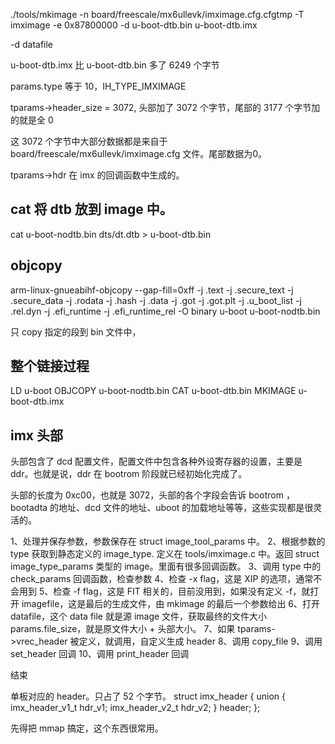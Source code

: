 
./tools/mkimage -n board/freescale/mx6ullevk/imximage.cfg.cfgtmp -T imximage -e 0x87800000 -d u-boot-dtb.bin u-boot-dtb.imx  

-d  datafile

u-boot-dtb.imx 比 u-boot-dtb.bin 多了 6249 个字节

params.type 等于 10，IH_TYPE_IMXIMAGE

tparams->header_size = 3072, 头部加了 3072 个字节，尾部的 3177 个字节加的就是全 0 

这 3072 个字节中大部分数据都是来自于 board/freescale/mx6ullevk/imximage.cfg 文件。尾部数据为0。   


tparams->hdr 在 imx 的回调函数中生成的。 

## cat 将 dtb 放到 image 中。 
cat u-boot-nodtb.bin dts/dt.dtb > u-boot-dtb.bin


## objcopy
arm-linux-gnueabihf-objcopy --gap-fill=0xff  -j .text -j .secure_text -j .secure_data -j .rodata -j .hash -j .data -j .got -j .got.plt -j .u_boot_list -j .rel.dyn -j .efi_runtime -j .efi_runtime_rel -O binary  u-boot u-boot-nodtb.bin

只 copy 指定的段到 bin 文件中，

## 整个链接过程
LD      u-boot
OBJCOPY u-boot-nodtb.bin
CAT     u-boot-dtb.bin
MKIMAGE u-boot-dtb.imx


## imx 头部
头部包含了 dcd 配置文件，配置文件中包含各种外设寄存器的设置，主要是 ddr。也就是说，ddr 在 bootrom 阶段就已经初始化完成了。   

头部的长度为 0xc00，也就是 3072，头部的各个字段会告诉 bootrom ，bootadta 的地址、dcd 文件的地址、uboot 的加载地址等等，这些实现都是很灵活的。 


1、处理并保存参数，参数保存在 struct image_tool_params 中。 
2、根据参数的 type 获取到静态定义的 image_type. 定义在 tools/imximage.c 中。返回 struct image_type_params 类型的 image。里面有很多回调函数。
3、调用 type 中的 check_params 回调函数，检查参数
4、检查 -x flag，这是 XIP 的选项，通常不会用到
5、检查 -f flag，这是 FIT 相关的，目前没用到，如果没有定义 -f，就打开 imagefile，这是最后的生成文件，由 mkimage 的最后一个参数给出
6、打开 datafile，这个 data file 就是源 image 文件，获取最终的文件大小 params.file_size，就是原文件大小 + 头部大小。 
7、如果 tparams->vrec_header 被定义，就调用，自定义生成 header
8、调用 copy_file 
9、调用  set_header 回调
10、调用 print_header 回调

结束













单板对应的 header。只占了 52 个字节。 
struct imx_header {
	union {
		imx_header_v1_t hdr_v1;
		imx_header_v2_t hdr_v2;
	} header;
};




先得把 mmap 搞定，这个东西很常用。 
